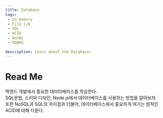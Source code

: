 ```yaml
---
title: Database
tags: 
 - In-memory
 - File I/O
 - SQL
 - ACID
 - NoSQL
 - RDBMS

description: Learn about the Database!
---
```


<!-- {% include alert.html type="danger" title="Warning!" content="이 문서는 아직 미완성 문서입니다." %} -->

# Read Me
백엔드 개발에서 중요한 데이터베이스를 학습한다.  
SQL문법, 스키마 디자인, Node.js에서 데이터베이스를 사용하는 방법을 알아보자.  
또한 NoSQL과 SQL의 차이점과 더불어, 데이터베이스에서 중요하게 여기는 원칙인 ACID에 대해 다룬다.  